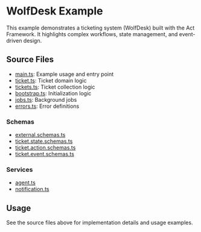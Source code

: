 # WolfDesk Example

This example demonstrates a ticketing system (WolfDesk) built with the Act Framework. It highlights complex workflows, state management, and event-driven design.

## Source Files

- [main.ts](../../../libs/act-examples/src/wolfdesk/main.ts): Example usage and entry point
- [ticket.ts](../../../libs/act-examples/src/wolfdesk/ticket.ts): Ticket domain logic
- [tickets.ts](../../../libs/act-examples/src/wolfdesk/tickets.ts): Ticket collection logic
- [bootstrap.ts](../../../libs/act-examples/src/wolfdesk/bootstrap.ts): Initialization logic
- [jobs.ts](../../../libs/act-examples/src/wolfdesk/jobs.ts): Background jobs
- [errors.ts](../../../libs/act-examples/src/wolfdesk/errors.ts): Error definitions

### Schemas

- [external.schemas.ts](../../../libs/act-examples/src/wolfdesk/schemas/external.schemas.ts)
- [ticket.state.schemas.ts](../../../libs/act-examples/src/wolfdesk/schemas/ticket.state.schemas.ts)
- [ticket.action.schemas.ts](../../../libs/act-examples/src/wolfdesk/schemas/ticket.action.schemas.ts)
- [ticket.event.schemas.ts](../../../libs/act-examples/src/wolfdesk/schemas/ticket.event.schemas.ts)

### Services

- [agent.ts](../../../libs/act-examples/src/wolfdesk/services/agent.ts)
- [notification.ts](../../../libs/act-examples/src/wolfdesk/services/notification.ts)

## Usage

See the source files above for implementation details and usage examples.
